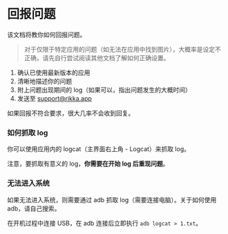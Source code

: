 # 回报问题

该文档将教你如何回报问题。

> 对于仅限于特定应用的问题（如无法在应用中找到图片），大概率是设定不正确，请先自行尝试阅读其他文档了解如何正确设置。

1. 确认已使用最新版本的应用
2. 清晰地描述你的问题
3. 附上问题出现期间的 log（如果可以，指出问题发生的大概时间）
4. 发送至 [support@rikka.app](mailto://support@rikka.app)

如果回报不符合要求，很大几率不会收到回复。

### 如何抓取 log

你可以使用应用内的 logcat（主界面右上角 - Logcat）来抓取 log。

注意，要抓取有意义的 log，**你需要在开始 log 后重现问题**。

### 无法进入系统

如果无法进入系统，则需要通过 adb 抓取 log（需要连接电脑）。关于如何使用 adb，请自己搜索。

在开机过程中连接 USB，在 adb 连接后立即执行 `adb logcat > 1.txt`。